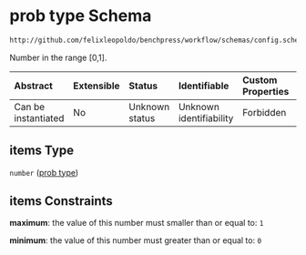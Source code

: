 # prob type Schema

```txt
http://github.com/felixleopoldo/benchpress/workflow/schemas/config.schema.json#/definitions/problist/items
```

Number in the range \[0,1].

| Abstract            | Extensible | Status         | Identifiable            | Custom Properties | Additional Properties | Access Restrictions | Defined In                                                              |
| :------------------ | :--------- | :------------- | :---------------------- | :---------------- | :-------------------- | :------------------ | :---------------------------------------------------------------------- |
| Can be instantiated | No         | Unknown status | Unknown identifiability | Forbidden         | Allowed               | none                | [newschema.schema.json\*](newschema.schema.json "open original schema") |

## items Type

`number` ([prob type](newschema-definitions-prob-type.md))

## items Constraints

**maximum**: the value of this number must smaller than or equal to: `1`

**minimum**: the value of this number must greater than or equal to: `0`
